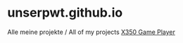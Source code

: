 # unserpwt.github.io
Alle meine projekte / All of my projects
<a href="/x350-gameplayer">X350 Game Player</a>
